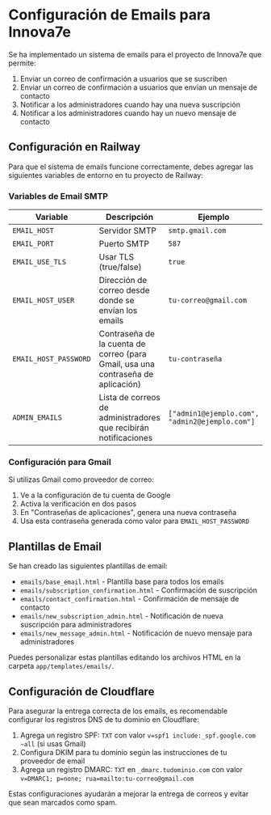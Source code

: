 # Configuración de Emails para Innova7e

Se ha implementado un sistema de emails para el proyecto de Innova7e que permite:

1. Enviar un correo de confirmación a usuarios que se suscriben
2. Enviar un correo de confirmación a usuarios que envían un mensaje de contacto
3. Notificar a los administradores cuando hay una nueva suscripción
4. Notificar a los administradores cuando hay un nuevo mensaje de contacto

## Configuración en Railway

Para que el sistema de emails funcione correctamente, debes agregar las siguientes variables de entorno en tu proyecto de Railway:

### Variables de Email SMTP

| Variable | Descripción | Ejemplo |
|----------|-------------|---------|
| `EMAIL_HOST` | Servidor SMTP | `smtp.gmail.com` |
| `EMAIL_PORT` | Puerto SMTP | `587` |
| `EMAIL_USE_TLS` | Usar TLS (true/false) | `true` |
| `EMAIL_HOST_USER` | Dirección de correo desde donde se envían los emails | `tu-correo@gmail.com` |
| `EMAIL_HOST_PASSWORD` | Contraseña de la cuenta de correo (para Gmail, usa una contraseña de aplicación) | `tu-contraseña` |
| `ADMIN_EMAILS` | Lista de correos de administradores que recibirán notificaciones | `["admin1@ejemplo.com", "admin2@ejemplo.com"]` |

### Configuración para Gmail

Si utilizas Gmail como proveedor de correo:

1. Ve a la configuración de tu cuenta de Google
2. Activa la verificación en dos pasos
3. En "Contraseñas de aplicaciones", genera una nueva contraseña
4. Usa esta contraseña generada como valor para `EMAIL_HOST_PASSWORD`

## Plantillas de Email

Se han creado las siguientes plantillas de email:

- `emails/base_email.html` - Plantilla base para todos los emails
- `emails/subscription_confirmation.html` - Confirmación de suscripción
- `emails/contact_confirmation.html` - Confirmación de mensaje de contacto
- `emails/new_subscription_admin.html` - Notificación de nueva suscripción para administradores
- `emails/new_message_admin.html` - Notificación de nuevo mensaje para administradores

Puedes personalizar estas plantillas editando los archivos HTML en la carpeta `app/templates/emails/`.

## Configuración de Cloudflare

Para asegurar la entrega correcta de los emails, es recomendable configurar los registros DNS de tu dominio en Cloudflare:

1. Agrega un registro SPF: `TXT` con valor `v=spf1 include:_spf.google.com ~all` (si usas Gmail)
2. Configura DKIM para tu dominio según las instrucciones de tu proveedor de email
3. Agrega un registro DMARC: `TXT` en `_dmarc.tudominio.com` con valor `v=DMARC1; p=none; rua=mailto:tu-correo@gmail.com`

Estas configuraciones ayudarán a mejorar la entrega de correos y evitar que sean marcados como spam. 